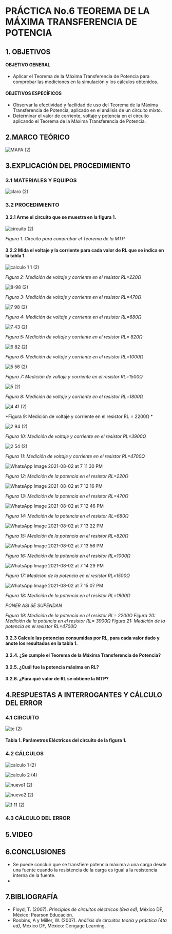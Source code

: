 # PRÁCTICA No.6 TEOREMA DE LA MÁXIMA TRANSFERENCIA DE POTENCIA
##  1. OBJETIVOS
####  OBJETIVO GENERAL
- Aplicar el Teorema de la Máxima Transferencia de Potencia para comprobar las mediciones en la simulación y los cálculos obtenidos.
#### OBJETIVOS ESPECÍFICOS
- Observar la efectividad y facilidad de uso del Teorema de la Máxima Transferencia de Potencia, aplicado en el análisis de un circuito mixto.
- Determinar el valor de corriente, voltaje y potencia en el circuito aplicando el Teorema de la Máxima Transferencia de Potencia.
## 2.MARCO TEÓRICO

![MAPA (2)](https://user-images.githubusercontent.com/84431598/127941228-afb08614-693d-42bd-b184-f85db4598aeb.png)

## 3.EXPLICACIÓN DEL PROCEDIMIENTO
### 3.1 MATERIALES Y EQUIPOS

![claro (2)](https://user-images.githubusercontent.com/84431598/127760803-906a398d-636e-45a6-ad85-36b5a3c23ff3.png)

### 3.2 PROCEDIMIENTO
#### 3.2.1 Arme el circuito que se muestra en la figura 1.
  
![circuito (2)](https://user-images.githubusercontent.com/84431598/127786678-2e0fd96b-de82-4163-9b54-16833552ec64.png)
  
*Figura 1. Circuito  para comprobar el Teorema de la MTP*

#### 3.2.2 Mida el voltaje y la corriente para cada valor de RL que se indica en la tabla 1.

![calculo 1 1 (2)](https://user-images.githubusercontent.com/84431598/127786703-0d5877bd-cffc-4d96-97b5-9c908e9619a9.png)

*Figura 2: Medición de voltaje y corriente en el  resistor RL=220Ω*

![8-98 (2)](https://user-images.githubusercontent.com/84431598/127786708-d0d1c9f6-c8eb-4680-8d11-37efc104015b.png)

*Figura 3: Medición de voltaje y corriente en el resistor RL=470Ω*

![7 98 (2)](https://user-images.githubusercontent.com/84431598/127787687-54893720-2fff-4cdc-802c-3ff75bb84698.png)

*Figura 4: Medición de voltaje y corriente en el resistor RL=680Ω*

![7 43 (2)](https://user-images.githubusercontent.com/84431598/127786800-b59e9737-05cd-4ec2-85e2-62a4facae844.png)

*Figura 5: Medición de voltaje y corriente en el resistor RL= 820Ω*

![6 82 (2)](https://user-images.githubusercontent.com/84431598/127786830-9cee13c1-d232-4e43-952e-2f2db05470d1.png)

*Figura 6: Medición de voltaje y corriente en el resistor RL=1000Ω*

![5 56 (2)](https://user-images.githubusercontent.com/84431598/127786876-46eecb81-95c7-47b9-afe6-3e8e5d25405c.png)

*Figura 7: Medición de voltaje y corriente en el resistor RL=1500Ω*

![5 (2)](https://user-images.githubusercontent.com/84431598/127787634-33eefb99-e11f-4f24-b417-e54fa288a06c.png)

*Figura 8: Medición de voltaje y corriente en el resistor RL=1800Ω*

![4 41 (2)](https://user-images.githubusercontent.com/84431598/127787603-5ff7335a-fbd4-41f6-8308-9e6149eaf6df.png)

*Figura 9: Medición de voltaje y corriente en el resistor RL = 2200Ω *

![2 94 (2)](https://user-images.githubusercontent.com/84431598/127787579-dcef2a13-dcf4-4679-b491-eab78fcb9704.png)

*Figura 10: Medición de voltaje y corriente en el resistor RL=3900Ω*

![2 54 (2)](https://user-images.githubusercontent.com/84431598/127787558-ff7db4b3-9104-4139-961f-0e483a7df9e8.png)

*Figura 11: Medición de voltaje y corriente en el resistor RL=4700Ω*

![WhatsApp Image 2021-08-02 at 7 11 30 PM](https://user-images.githubusercontent.com/84431598/127940328-b00124b1-2971-4615-87bd-213e20e46a9d.jpeg)

*Figura 12: Medición de la potencia en el resistor RL=220Ω*

![WhatsApp Image 2021-08-02 at 7 12 16 PM](https://user-images.githubusercontent.com/84431598/127940572-5683683e-a037-4781-a6a2-ffa4e2bb185a.jpeg)

*Figura 13: Medición de la potencia en el resistor RL=470Ω*

![WhatsApp Image 2021-08-02 at 7 12 46 PM](https://user-images.githubusercontent.com/84431598/127940637-6dd5f0ba-28ac-4464-be2e-bfd261aea23d.jpeg)

*Figura 14: Medición de la potencia en el resistor RL=680Ω*

![WhatsApp Image 2021-08-02 at 7 13 22 PM](https://user-images.githubusercontent.com/84431598/127940671-8d73da63-ad3d-42a6-b3e0-92013fa67c48.jpeg)

*Figura 15: Medición de la potencia en el resistor RL=820Ω*

![WhatsApp Image 2021-08-02 at 7 13 56 PM](https://user-images.githubusercontent.com/84431598/127940707-b4913ac3-d74f-438f-b255-d908ff952345.jpeg)

*Figura 16: Medición de la potencia en el resistor RL=1000Ω*

![WhatsApp Image 2021-08-02 at 7 14 29 PM](https://user-images.githubusercontent.com/84431598/127940746-96e6bd37-b8dc-4d37-9c4e-0b3ef74af134.jpeg)

*Figura 17: Medición de la potencia en el resistor RL=1500Ω*

![WhatsApp Image 2021-08-02 at 7 15 07 PM](https://user-images.githubusercontent.com/84431598/127940782-f6f319ae-9da2-4fd4-baac-e87623e9ec14.jpeg)

*Figura 18: Medición de la potencia en el resistor RL=1800Ω*

*PONER ASI SE SUPENDAN*

*Figura 19: Medición de la potencia en el resistor RL= 2200Ω*
*Figura 20: Medición de la potencia  en el resistor RL= 3900Ω*
*Figura 21: Medición de la potencia en el resistor RL=4700Ω*

#### 3.2.3 Calcule las potencias consumidas por RL, para cada valor dado y anote los resultados en la tabla 1.


#### 3.2.4. ¿Se cumple el Teorema de la Máxima Transferencia de Potencia?
#### 3.2.5. ¿Cuál fue la potencia máxima en RL?
#### 3.2.6. ¿Para qué valor de RL se obtiene la MTP?
## 4.RESPUESTAS A INTERROGANTES Y CÁLCULO DEL ERROR
### 4.1 CIRCUITO

![te (2)](https://user-images.githubusercontent.com/84431598/127760933-97bbab54-8d4b-43a0-b204-af152c4df0c9.png)

#### Tabla 1. Parámetros Eléctricos del circuito de la figura 1.



### 4.2 CÁLCULOS

![calculo 1 (2)](https://user-images.githubusercontent.com/84431598/127760211-e449017c-befb-4e75-a4dc-4ee46e847891.png)

![calculo 2 (4)](https://user-images.githubusercontent.com/84431598/127760226-89dbde5f-7ed7-481f-8e2d-b5b60fe4d0b6.png)

![nuevo1 (2)](https://user-images.githubusercontent.com/84431598/127939458-4238899b-9668-4fbc-856e-fdaff06f4423.png)

![nuevo2 (2)](https://user-images.githubusercontent.com/84431598/127939523-cc2e7fe6-c30b-4319-8012-d8372da21220.png)

![1 11 (2)](https://user-images.githubusercontent.com/84431598/127941453-a3e906d4-1a70-4ad9-81ba-aca25c6123d1.png)

### 4.3 CÁLCULO DEL ERROR
## 5.VIDEO
## 6.CONCLUSIONES
- Se puede concluir que se transfiere potencia máxima a una carga desde una fuente cuando la resistencia de la carga es igual a la resistencia interna de la fuente.
- 
## 7.BIBLIOGRAFÍA
- Floyd, T. (2007). *Principios de circuitos eléctricos (8va ed),* México DF, México: Pearson Educación.
- Roobins, A y Miller, W. (2007). *Análisis de circuitos teoría y práctica (4ta ed),* México DF, México: Cengage Learning.
